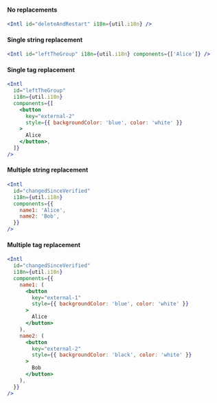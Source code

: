 #### No replacements

```jsx
<Intl id="deleteAndRestart" i18n={util.i18n} />
```

#### Single string replacement

```jsx
<Intl id="leftTheGroup" i18n={util.i18n} components={['Alice']} />
```

#### Single tag replacement

```jsx
<Intl
  id="leftTheGroup"
  i18n={util.i18n}
  components={[
    <button
      key="external-2"
      style={{ backgroundColor: 'blue', color: 'white' }}
    >
      Alice
    </button>,
  ]}
/>
```

#### Multiple string replacement

```jsx
<Intl
  id="changedSinceVerified"
  i18n={util.i18n}
  components={{
    name1: 'Alice',
    name2: 'Bob',
  }}
/>
```

#### Multiple tag replacement

```jsx
<Intl
  id="changedSinceVerified"
  i18n={util.i18n}
  components={{
    name1: (
      <button
        key="external-1"
        style={{ backgroundColor: 'blue', color: 'white' }}
      >
        Alice
      </button>
    ),
    name2: (
      <button
        key="external-2"
        style={{ backgroundColor: 'black', color: 'white' }}
      >
        Bob
      </button>
    ),
  }}
/>
```
